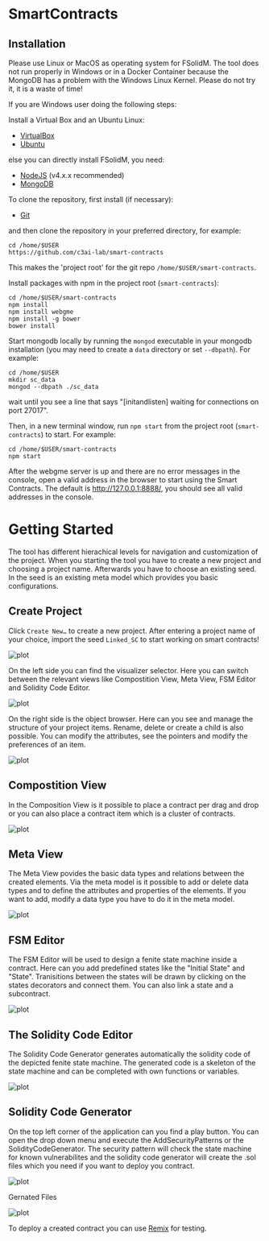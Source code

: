# SmartContracts

## Installation

Please use Linux or MacOS as operating system for FSolidM. The tool does not run properly in Windows or in a Docker Container because the MongoDB has a problem with the Windows Linux Kernel. Please do not try it, it is a waste of time! 

If you are Windows user doing the following steps: 

Install a Virtual Box and an Ubuntu Linux: 
- [VirtualBox](https://www.virtualbox.org/)
- [Ubuntu](https://ubuntu.com/download)

else you can directly install FSolidM, you need:
- [NodeJS](https://nodejs.org/en/download/) (v4.x.x recommended)
- [MongoDB](https://www.mongodb.com/download-center#production)

To clone the repository, first install (if necessary):
- [Git](https://git-scm.com/downloads)

and then clone the repository in your preferred directory, for example:
```
cd /home/$USER
https://github.com/c3ai-lab/smart-contracts
```
This makes the 'project root' for the git repo `/home/$USER/smart-contracts`.

Install packages with npm in the project root (`smart-contracts`):
```
cd /home/$USER/smart-contracts
npm install
npm install webgme
npm install -g bower
bower install
```
Start mongodb locally by running the `mongod` executable in your mongodb installation (you may need to create a `data` directory or set `--dbpath`). For example:
```
cd /home/$USER
mkdir sc_data
mongod --dbpath ./sc_data
```
wait until you see a line that says "[initandlisten] waiting for connections on port 27017".

Then, in a new terminal window, run `npm start` from the project root (`smart-contracts`) to start. For example:
```
cd /home/$USER/smart-contracts
npm start
```

After the webgme server is up and there are no error messages in the console, open a valid address in the browser to start using the Smart Contracts. The default is http://127.0.0.1:8888/, you should see all valid addresses in the console.


# Getting Started

The tool has different hierachical levels for navigation and customization of the project. When you starting the tool you have to create a new project and choosing a project name. Afterwards you have to choose an existing seed. In the seed is an existing meta model which provides you basic configurations.

## Create Project
Click `Create New…` to create a new project.
After entering a project name of your choice, import the seed `Linked_SC` to start working on smart contracts!

![plot](./documentation/create_project.png)

On the left side you can find the visualizer selector. Here you can switch between the relevant views like Compostition View, Meta View, FSM Editor and Solidity Code Editor.

![plot](./documentation/visualizer_selector.png)

On the right side is the object browser. Here can you see and manage the structure of your project items. Rename, delete or create a child is also possible. You can modify the attributes, see the pointers and modify the preferences of an item.  

![plot](./documentation/object_browser.png)

## Compostition View
In the Composition View is it possible to place a contract per drag and drop or you can also place a contract item which is a cluster of contracts. 

![plot](./documentation/composition_view.png)

## Meta View
The Meta View povides the basic data types and relations between the created elements. Via the meta model is it possible to add or delete data types and to define the attributes and properties of the elements. If you want to add, modify a data type you have to do it in the meta model. 

![plot](./documentation/meta_view.png)

## FSM Editor
The FSM Editor will be used to design a fenite state machine inside a contract. Here can you add predefined states like the "Initial State" and "State". Tranisitions between the states will be drawn by clicking on the states decorators and connect them. You can also link a state and a subcontract.  

![plot](./documentation/fsm_editor.png)

## The Solidity Code Editor
The Solidity Code Generator generates automatically the solidity code of the depicted fenite state machine. The generated code is a skeleton of the state machine and can be completed with own functions or variables.

![plot](./documentation/solidity_code_editor.png)

## Solidity Code Generator
On the top left corner of the application can you find a play button. You can open the drop down menu and execute the AddSecurityPatterns or the SolidityCodeGenerator. The security pattern will check the state machine for known vulnerabilites and the solidity code generator will create the .sol files which you need if you want to deploy you contract.

![plot](./documentation/code_generator.png)

Gernated Files

![plot](./documentation/generated_files.png)

To deploy a created contract you can use [Remix](https://remix.ethereum.org/) for testing.